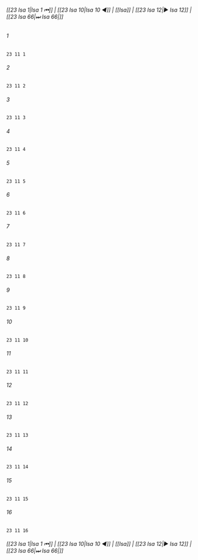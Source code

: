 
###### [[23 Isa 1|Isa 1 ⏮]] | [[23 Isa 10|Isa 10 ◀]] | [[Isa]] | [[23 Isa 12|▶ Isa 12]] | [[23 Isa 66|⏭ Isa 66|]]

###### 1
``` verse
23 11 1 
```
###### 2
``` verse
23 11 2 
```
###### 3
``` verse
23 11 3 
```
###### 4
``` verse
23 11 4 
```
###### 5
``` verse
23 11 5 
```
###### 6
``` verse
23 11 6 
```
###### 7
``` verse
23 11 7 
```
###### 8
``` verse
23 11 8 
```
###### 9
``` verse
23 11 9 
```
###### 10
``` verse
23 11 10 
```
###### 11
``` verse
23 11 11 
```
###### 12
``` verse
23 11 12 
```
###### 13
``` verse
23 11 13 
```
###### 14
``` verse
23 11 14 
```
###### 15
``` verse
23 11 15 
```
###### 16
``` verse
23 11 16 
```

###### [[23 Isa 1|Isa 1 ⏮]] | [[23 Isa 10|Isa 10 ◀]] | [[Isa]] | [[23 Isa 12|▶ Isa 12]] | [[23 Isa 66|⏭ Isa 66|]]

